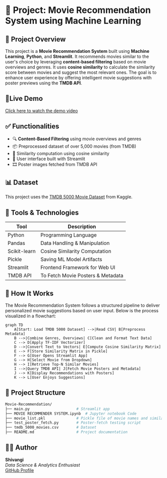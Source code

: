 # 🎥 Project: Movie Recommendation System using Machine Learning

## 📌 Project Overview

This project is a **Movie Recommendation System** built using **Machine Learning**, **Python**, and **Streamlit**. It recommends movies similar to the user's choice by leveraging **content-based filtering** based on movie overviews and genres. It uses **cosine similarity** to calculate the similarity score between movies and suggest the most relevant ones. The goal is to enhance user experience by offering intelligent movie suggestions with poster previews using the **TMDB API**.




## 🎥Live Demo
[Click here to watch the demo video](https://drive.google.com/file/d/1WNSKXbmn5a-7CR3hFn33XDZuAj45bQbS/view?usp=sharing)


## ✅ Functionalities

- 🔍 **Content-Based Filtering** using movie overviews and genres
- 📦 Preprocessed dataset of over 5,000 movies (from TMDB)
- 📑 Similarity computation using cosine similarity
- 🎨 User interface built with Streamlit
- 🎞️ Poster images fetched from TMDB API
  
## 📊 Dataset

This project uses the [TMDB 5000 Movie Dataset](https://www.kaggle.com/datasets/tmdb/tmdb-movie-metadata) from Kaggle.


## 🔧 Tools & Technologies

| Tool           | Description                                      |
|----------------|--------------------------------------------------|
| Python         | Programming Language                             |
| Pandas         | Data Handling & Manipulation                     |
| Scikit-learn   | Cosine Similarity Computation                    |
| Pickle         | Saving ML Model Artifacts                        |
| Streamlit      | Frontend Framework for Web UI                    |
| TMDB API       | To Fetch Movie Posters & Metadata                |

## 🧠 How It Works

The Movie Recommendation System follows a structured pipeline to deliver personalized movie suggestions based on user input. Below is the process visualized in a flowchart:

```
graph TD
    A[Start: Load TMDB 5000 Dataset] -->|Read CSV| B[Preprocess Metadata]
    B -->|Combine Genres, Overviews| C[Clean and Format Text Data]
    C --> D[Apply TF-IDF Vectorizer]
    D -->|Convert Text to Vectors| E[Compute Cosine Similarity Matrix]
    E --> F[Store Similarity Matrix in Pickle]
    F --> G[User Opens Streamlit App]
    G --> H[Select Movie from Dropdown]
    H --> I[Retrieve Top-N Similar Movies]
    I -->|Query TMDB API| J[Fetch Movie Posters and Metadata]
    J --> K[Display Recommendations with Posters]
    K --> L[User Enjoys Suggestions]
```
## 📁 Project Structure

```bash
Movie-Recommendation/
├── main.py                     # Streamlit app
├── MOVIE RECOMMENDER SYSTEM.ipynb  # Jupyter notebook Code
├── movie_list.pkl              # Pickle file of movie names and similarity matrix
├── test_poster_fetch.py        # Poster-fetch testing script
├── tmdb_5000_movies.csv        # Dataset
├── README.md                   # Project documentation

```


## 🙋‍♀️ Author

**Shivangi**  
_Data Science & Analytics Enthusiast_  
[GitHub Profile](https://github.com/vaish-shivangi)


